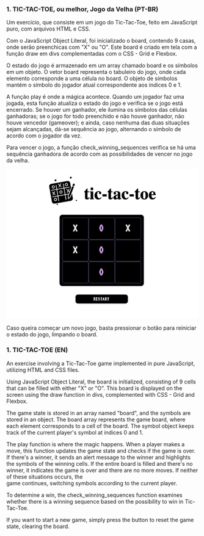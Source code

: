 ### 1. TIC-TAC-TOE, ou melhor, Jogo da Velha (PT-BR)

   Um exercício, que consiste em um jogo do Tic-Tac-Toe, feito em JavaScript puro, com arquivos HTML e CSS.

   Com o JavaScript Object Literal, foi inicializado o board, contendo 9 casas, onde serão preenchicas com "X" ou "O". Este board é 
criado em tela com a função draw em divs complementadas com o CSS - Grid e Flexbox.

   O estado do jogo é armazenado em um array chamado board e os símbolos em um objeto. O vetor board representa o tabuleiro do jogo, onde 
cada elemento corresponde a uma célula no board. O objeto de símbolos mantém o símbolo do jogador atual correspondente aos índices 0 e 1.

   A função play é onde a mágica acontece. Quando um jogador faz uma jogada, esta função atualiza o estado do jogo e verifica se o jogo 
está encerrado. Se houver um ganhador, ele ilumina os símbolos das células ganhadoras; se o jogo for todo preenchido e não houve 
ganhador, não houve vencedor (gameover); e ainda, caso nenhuma das duas situações sejam alcançadas, dá-se sequência ao jogo, alternando 
o símbolo de acordo com o jogador da vez.

   Para vencer o jogo, a função check_winning_sequences verifica se há uma sequência ganhadora de acordo com as possibilidades de vencer no jogo da velha.

<img src="./assets/images/screenshot-1.png" />

Caso queira começar um novo jogo, basta pressionar o botão para reiniciar o estado do jogo, limpando o board.

### 1. TIC-TAC-TOE (EN)

An exercise involving a Tic-Tac-Toe game implemented in pure JavaScript, utilizing HTML and CSS files.

Using JavaScript Object Literal, the board is initialized, consisting of 9 cells that can be filled with either "X" or "O". This board       is displayed on the screen using the draw function in divs, complemented with CSS - Grid and Flexbox.

The game state is stored in an array named "board", and the symbols are stored in an object. The board array represents the game board,      where each element corresponds to a cell of the board. The symbol object keeps track of the current player's symbol at indices 0 and 1.

The play function is where the magic happens. When a player makes a move, this function updates the game state and checks if the game is 
over. If there's a winner, it sends an alert message to the winner and highlights the symbols of the winning cells. If the entire board      is filled and there's no winner, it indicates the game is over and there are no more moves. If neither of these situations occurs, the   
game continues, switching symbols according to the current player.

To determine a win, the check_winning_sequences function examines whether there is a winning sequence based on the possibility to win 
in Tic-Tac-Toe.

If you want to start a new game, simply press the button to reset the game state, clearing the board.
